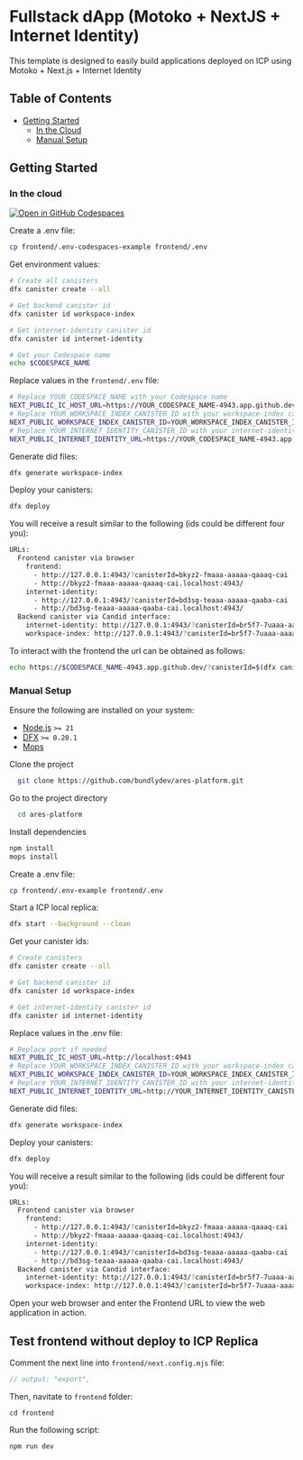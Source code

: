 # Fullstack dApp (Motoko + NextJS + Internet Identity)

This template is designed to easily build applications deployed on ICP using Motoko + Next.js + Internet Identity

## Table of Contents

- [Getting Started](#getting-started)
  - [In the Cloud](#in-the-cloud)
  - [Manual Setup](#manual-setup)

## Getting Started

### In the cloud

[![Open in GitHub Codespaces](https://github.com/codespaces/badge.svg)](https://codespaces.new/bundlydev/ares-platform/?quickstart=1)

Create a .env file:

```bash
cp frontend/.env-codespaces-example frontend/.env
```

Get environment values:

```bash
# Create all canisters
dfx canister create --all

# Get backend canister id
dfx canister id workspace-index

# Get internet-identity canister id
dfx canister id internet-identity

# Get your Codespace name
echo $CODESPACE_NAME
```

Replace values in the `frontend/.env` file:

```bash
# Replace YOUR_CODESPACE_NAME with your Codespace name
NEXT_PUBLIC_IC_HOST_URL=https://YOUR_CODESPACE_NAME-4943.app.github.dev/
# Replace YOUR_WORKSPACE_INDEX_CANISTER_ID with your workspace-index canister id
NEXT_PUBLIC_WORKSPACE_INDEX_CANISTER_ID=YOUR_WORKSPACE_INDEX_CANISTER_ID
# Replace YOUR_INTERNET_IDENTITY_CANISTER_ID with your internet-identity canister id
NEXT_PUBLIC_INTERNET_IDENTITY_URL=https://YOUR_CODESPACE_NAME-4943.app.github.dev/?canisterId=YOUR_INTERNET_COMPUTER_CANISTER_ID
```

Generate did files:

```bash
dfx generate workspace-index
```

Deploy your canisters:

```bash
dfx deploy
```

You will receive a result similar to the following (ids could be different four you):

```bash
URLs:
  Frontend canister via browser
    frontend:
      - http://127.0.0.1:4943/?canisterId=bkyz2-fmaaa-aaaaa-qaaaq-cai
      - http://bkyz2-fmaaa-aaaaa-qaaaq-cai.localhost:4943/
    internet-identity:
      - http://127.0.0.1:4943/?canisterId=bd3sg-teaaa-aaaaa-qaaba-cai
      - http://bd3sg-teaaa-aaaaa-qaaba-cai.localhost:4943/
  Backend canister via Candid interface:
    internet-identity: http://127.0.0.1:4943/?canisterId=br5f7-7uaaa-aaaaa-qaaca-cai&id=bd3sg-teaaa-aaaaa-qaaba-cai
    workspace-index: http://127.0.0.1:4943/?canisterId=br5f7-7uaaa-aaaaa-qaaca-cai&id=be2us-64aaa-aaaaa-qaabq-cai
```

To interact with the frontend the url can be obtained as follows:

```bash
echo https://$CODESPACE_NAME-4943.app.github.dev/?canisterId=$(dfx canister id frontend)
```

### Manual Setup

Ensure the following are installed on your system:

- [Node.js](https://nodejs.org/en/) `>= 21`
- [DFX](https://internetcomputer.org/docs/current/developer-docs/build/install-upgrade-remove) `>= 0.20.1`
- [Mops](https://j4mwm-bqaaa-aaaam-qajbq-cai.ic0.app/docs/install)

Clone the project

```bash
  git clone https://github.com/bundlydev/ares-platform.git
```

Go to the project directory

```bash
  cd ares-platform
```

Install dependencies

```bash
npm install
mops install
```

Create a .env file:

```bash
cp frontend/.env-example frontend/.env
```

Start a ICP local replica:

```bash
dfx start --background --clean
```

Get your canister ids:

```bash
# Create canisters
dfx canister create --all

# Get backend canister id
dfx canister id workspace-index

# Get internet-identity canister id
dfx canister id internet-identity
```

Replace values in the .env file:

```bash
# Replace port if needed
NEXT_PUBLIC_IC_HOST_URL=http://localhost:4943
# Replace YOUR_WORKSPACE_INDEX_CANISTER_ID with your workspace-index canister id
NEXT_PUBLIC_WORKSPACE_INDEX_CANISTER_ID=YOUR_WORKSPACE_INDEX_CANISTER_ID
# Replace YOUR_INTERNET_IDENTITY_CANISTER_ID with your internet-identity canister id
NEXT_PUBLIC_INTERNET_IDENTITY_URL=http://YOUR_INTERNET_IDENTITY_CANISTER_ID.localhost:4943
```

Generate did files:

```bash
dfx generate workspace-index
```

Deploy your canisters:

```bash
dfx deploy
```

You will receive a result similar to the following (ids could be different four you):

```bash
URLs:
  Frontend canister via browser
    frontend:
      - http://127.0.0.1:4943/?canisterId=bkyz2-fmaaa-aaaaa-qaaaq-cai
      - http://bkyz2-fmaaa-aaaaa-qaaaq-cai.localhost:4943/
    internet-identity:
      - http://127.0.0.1:4943/?canisterId=bd3sg-teaaa-aaaaa-qaaba-cai
      - http://bd3sg-teaaa-aaaaa-qaaba-cai.localhost:4943/
  Backend canister via Candid interface:
    internet-identity: http://127.0.0.1:4943/?canisterId=br5f7-7uaaa-aaaaa-qaaca-cai&id=bd3sg-teaaa-aaaaa-qaaba-cai
    workspace-index: http://127.0.0.1:4943/?canisterId=br5f7-7uaaa-aaaaa-qaaca-cai&id=be2us-64aaa-aaaaa-qaabq-cai
```

Open your web browser and enter the Frontend URL to view the web application in action.

## Test frontend without deploy to ICP Replica

Comment the next line into `frontend/next.config.mjs` file:

```javascript
// output: "export",
```

Then, navitate to `frontend` folder:

`cd frontend`

Run the following script:

`npm run dev`
